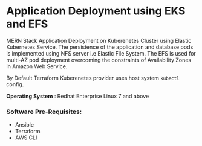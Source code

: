 # Application Deployment using EKS and EFS
MERN Stack Application Deployment on Kuberenetes Cluster using Elastic Kubernetes Service. The persistence of the application and database pods is implemented using NFS server i.e Elastic File System. The EFS is used for multi-AZ pod deployment overcoming the constraints of Availability Zones in Amazon Web Service.

By Default Terraform Kuberenetes provider uses host system `kubectl` config.

**Operating System** : Redhat Enterprise Linux 7 and above

### Software Pre-Requisites:
 - Ansible
 - Terraform
 - AWS CLI



